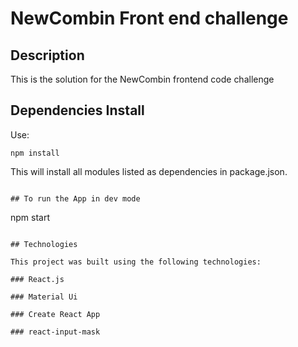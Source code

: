 # NewCombin Front end challenge

## Description

This is the solution for the NewCombin frontend code challenge

## Dependencies Install

Use:

```
npm install
```

This will install all modules listed as dependencies in package.json.

```

## To run the App in dev mode

```

npm start

```

## Technologies

This project was built using the following technologies:

### React.js

### Material Ui

### Create React App

### react-input-mask


```
